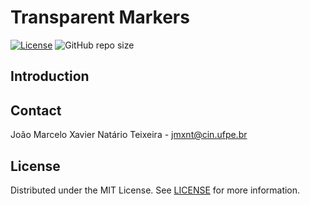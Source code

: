 # Transparent Markers

[![License](https://img.shields.io/badge/license-MIT-yellow.svg)](LICENSE)
![GitHub repo size](https://img.shields.io/github/repo-size/voxarlabs/Transparent-Markers)

## Introduction

## Contact

João Marcelo Xavier Natário Teixeira - jmxnt@cin.ufpe.br

## License

Distributed under the MIT License. See [LICENSE](https://github.com/voxarlabs/Transparent-Markers/blob/main/LICENSE) for more information.
